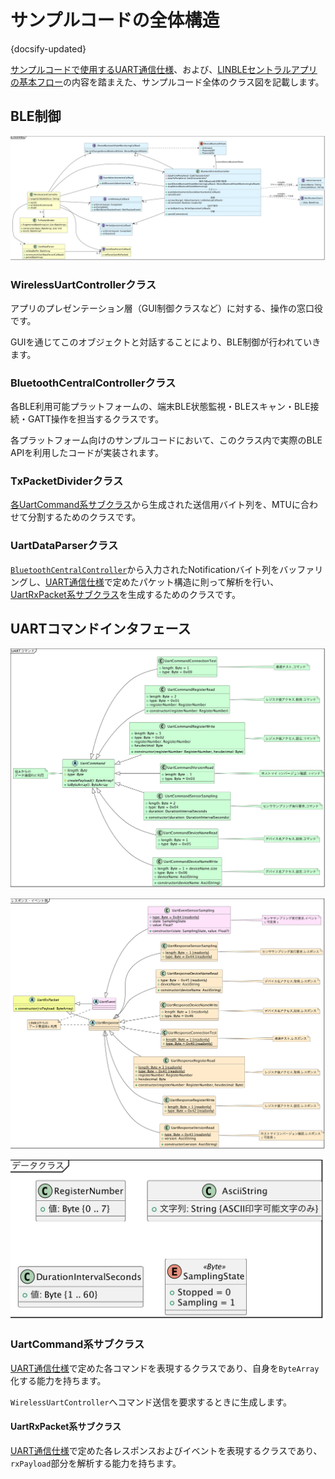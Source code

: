 # サンプルコードの全体構造

{docsify-updated}

[サンプルコードで使用するUART通信仕様](common/command-interface)、および、[LINBLEセントラルアプリの基本フロー](common/flows/introduction)の内容を踏まえた、サンプルコード全体のクラス図を記載します。


## BLE制御

![](../out/plantuml/classes_ble-control.png)

### WirelessUartControllerクラス

アプリのプレゼンテーション層（GUI制御クラスなど）に対する、操作の窓口役です。

GUIを通じてこのオブジェクトと対話することにより、BLE制御が行われていきます。


### BluetoothCentralControllerクラス

各BLE利用可能プラットフォームの、端末BLE状態監視・BLEスキャン・BLE接続・GATT操作を担当するクラスです。

各プラットフォーム向けのサンプルコードにおいて、このクラス内で実際のBLE APIを利用したコードが実装されます。


### TxPacketDividerクラス

[各UartCommand系サブクラス](#uartCommand系サブクラス)から生成された送信用バイト列を、MTUに合わせて分割するためのクラスです。



### UartDataParserクラス

[`BluetoothCentralController`](#BluetoothCentralControllerクラス)から入力されたNotificationバイト列をバッファリングし、[UART通信仕様](common/command-interface)で定めたパケット構造に則って解析を行い、[UartRxPacket系サブクラス](#uartRxPacket系サブクラス)を生成するためのクラスです。




## UARTコマンドインタフェース

![](../out/plantuml/classes_uart-command-interface-command.png)

![](../out/plantuml/classes_uart-command-interface-response-event.png)

![](../out/plantuml/classes_datatype.png ':size=300')

### UartCommand系サブクラス

[UART通信仕様](common/command-interface)で定めた各コマンドを表現するクラスであり、自身を`ByteArray`化する能力を持ちます。

`WirelessUartController`へコマンド送信を要求するときに生成します。

#### UartRxPacket系サブクラス

[UART通信仕様](common/command-interface)で定めた各レスポンスおよびイベントを表現するクラスであり、`rxPayload`部分を解析する能力を持ちます。
